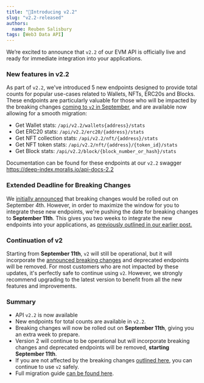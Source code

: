 ```yaml
---
title: "📣Introducing v2.2"
slug: "v2.2-released"
authors:
  name: Reuben Salisbury
tags: [Web3 Data API]
---
```


We’re excited to announce that `v2.2` of our EVM API is officially live and ready for immediate integration into your applications. 

### New features in v2.2
As part of `v2.2`, we've introduced 5 new endpoints designed to provide total counts for popular use-cases related to Wallets, NFTs, ERC20s and Blocks. These endpoints are particularly valuable for those who will be impacted by the breaking changes [coming to `v2` in September](/changelog/essential-api-changes), and are available now allowing for a smooth migration:

- Get Wallet stats: `/api/v2.2/wallets{address}/stats`
- Get ERC20 stats: `/api/v2.2/erc20/{address}/stats`
- Get NFT collection stats: `/api/v2.2/nft/{address}/stats`
- Get NFT token stats: `/api/v2.2/nft/{address}/{token_id}/stats`
- Get Block stats: `/api/v2.2/block/{block_number_or_hash}/stats`

Documentation can be found for these endpoints at our `v2.2` swagger https://deep-index.moralis.io/api-docs-2.2

### Extended Deadline for Breaking Changes
We [initially announced](/changelog/essential-api-changes) that breaking changes would be rolled out on September 4th. However, in order to maximize the window for you to integrate these new endpoints, we're pushing the date for breaking changes to **September 11th**. This gives you two weeks to integrate the new endpoints into your applications, as [previously outlined in our earlier post.](/changelog/essential-api-changes)

### Continuation of v2
Starting from **September 11th**, `v2` will still be operational, but it will incorporate the [announced breaking changes](/changelog/essential-api-changes) and deprecated endpoints will be removed. For most customers who are not impacted by these updates, it's perfectly safe to continue using `v2`. However, we strongly recommend upgrading to the latest version to benefit from all the new features and improvements.

### Summary
- API `v2.2` is now available
- New endpoints for total counts are available in `v2.2`.
- Breaking changes will now be rolled out on **September 11th**, giving you an extra week to prepare.
- Version 2 will continue to be operational but will incorporate breaking changes and deprecated endpoints will be removed, **starting September 11th**. 
- If you are not affected by the breaking changes [outlined here](/changelog/essential-api-changes), you can continue to use `v2` safely.
- Full migration guide [can be found here](/web3-data-api/breaking-changes/migration-guide).
